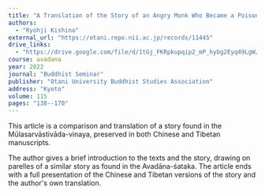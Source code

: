 ```yaml
---
title: "A Translation of the Story of an Angry Monk Who Became a Poisonous Snake in the Muktaka of the Mūlasarvāstivāda-vinaya ─ Part Two: Partial Parallels to the Avadāna-śataka"
authors:
  - "Ryohji Kishino"
external_url: "https://otani.repo.nii.ac.jp/records/11445"
drive_links:
  - "https://drive.google.com/file/d/1tGj_FKRpkupqip2_mP_hybg2Eyq49LgW/view?usp=sharing"
course: avadana
year: 2022
journal: "Buddhist Seminar"
publisher: "Otani University Buddhist Studies Association"
address: "Kyoto"
volume: 115
pages: "138--170"
---
```


This article is a comparison and translation of a story found in the Mūlasarvāstivāda-vinaya, preserved in both Chinese and Tibetan manuscripts.

The author gives a brief introduction to the texts and the story, drawing on parelles of a similar story as found in the Avadāna-śataka. The article ends with a full presentation of the Chinese and Tibetan versions of the story and the author's own translation.
